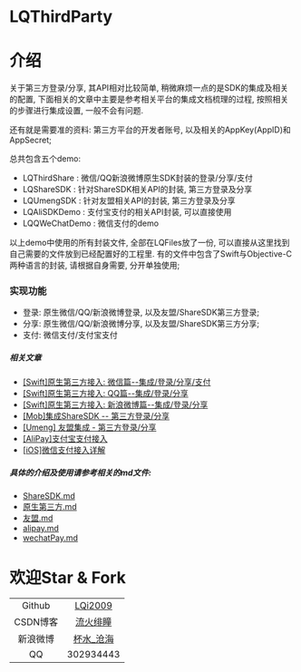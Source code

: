 # LQThirdParty
# 介绍
关于第三方登录/分享, 其API相对比较简单, 稍微麻烦一点的是SDK的集成及相关的配置, 下面相关的文章中主要是参考相关平台的集成文档梳理的过程, 按照相关的步骤进行集成设置, 一般不会有问题.

还有就是需要准的资料: 第三方平台的开发者账号, 以及相关的AppKey(AppID)和AppSecret;

总共包含五个demo:
- LQThirdShare : 微信/QQ新浪微博原生SDK封装的登录/分享/支付
- LQShareSDK : 针对ShareSDK相关API的封装, 第三方登录及分享
- LQUmengSDK : 针对友盟相关API的封装, 第三方登录及分享
- LQAliSDKDemo : 支付宝支付的相关API封装, 可以直接使用
- LQQWeChatDemo : 微信支付的demo

以上demo中使用的所有封装文件, 全部在LQFiles放了一份, 可以直接从这里找到自己需要的文件放到已经配置好的工程里. 有的文件中包含了Swift与Objective-C两种语言的封装, 请根据自身需要, 分开单独使用;

### 实现功能
- 登录: 原生微信/QQ/新浪微博登录, 以及友盟/ShareSDK第三方登录;
- 分享: 原生微信/QQ/新浪微博分享, 以及友盟/ShareSDK第三方分享;
- 支付: 微信支付/支付宝支付

##### 相关文章
- [[Swift]原生第三方接入: 微信篇--集成/登录/分享/支付](http://www.jianshu.com/p/1b744a97e63d)
- [[Swift]原生第三方接入: QQ篇--集成/登录/分享](http://www.jianshu.com/p/c8db82d27b11)
- [[Swift]原生第三方接入: 新浪微博篇--集成/登录/分享](http://www.jianshu.com/p/5a468f60c111)
- [[Mob]集成ShareSDK -- 第三方登录/分享](http://www.jianshu.com/p/f460c3d73b7e)
- [[Umeng] 友盟集成 - 第三方登录/分享](http://www.jianshu.com/p/9e0c35933e99)
- [[AliPay]支付宝支付接入](http://www.jianshu.com/p/5d59c80ef916)
- [[iOS]微信支付接入详解](http://www.jianshu.com/p/a92082b26fd9)

##### 具体的介绍及使用请参考相关的md文件:
- [ShareSDK.md](https://github.com/LQi2009/LQThirdParty/blob/master/ShareSDK.md)
- [原生第三方.md](https://github.com/LQi2009/LQThirdParty/blob/master/原生第三方.md)
- [友盟.md](https://github.com/LQi2009/LQThirdParty/blob/master/友盟.md)
- [alipay.md](https://github.com/LQi2009/LQThirdParty/blob/master/alipay.md)
- [wechatPay.md](https://github.com/LQi2009/LQThirdParty/blob/master/wechatPay.md)

# 欢迎Star & Fork

|||
|:----:|:----:|
|Github|[LQi2009](https://github.com/LQi2009)|
|CSDN博客|[流火绯瞳](http://blog.csdn.net/lqq200912408)|
|新浪微博|[杯水_沧海](http://www.weibo.com/u/2425045492/home)|
|QQ|302934443|


